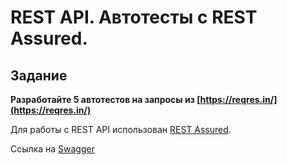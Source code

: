 # REST API. Автотесты с REST Assured.

## Задание

**Разработайте 5 автотестов на запросы из [https://reqres.in/](https://reqres.in/)**

Для работы с REST API использован [REST Assured](https://github.com/rest-assured/rest-assured).

Ссылка на [Swagger](https://reqres.in/api-docs/)